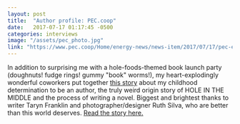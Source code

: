 ```yaml
---
layout: post
title:  "Author profile: PEC.coop"
date:   2017-07-17 01:17:45 -0500
categories: interviews
image: "/assets/pec_photo.jpg"
link: "https://www.pec.coop/Home/energy-news/news-item/2017/07/17/pec-employee-authors-young-adult-novel"
---
```

In addition to surprising me with a hole-foods-themed book launch party (doughnuts! fudge rings! gummy "book" worms!), my heart-explodingly wonderful coworkers put together [this story]({{page.link}}) about my childhood determination to be an author, the truly weird origin story of HOLE IN THE MIDDLE and the process of writing a novel. Biggest and brightest thanks to writer Taryn Franklin and photographer/designer Ruth Silva, who are better than this world deserves. [Read the story here.]({{page.link}})